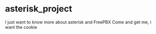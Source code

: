 # asterisk_project
I just want to know more about asterisk and FreePBX
Come and get me, i want the cookie

